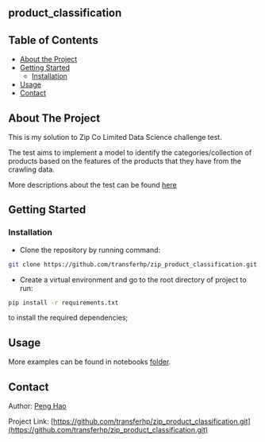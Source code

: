 product_classification
---

<!-- TABLE OF CONTENTS -->
## Table of Contents

* [About the Project](#about-the-project)
* [Getting Started](#getting-started)
  * [Installation](#installation)
* [Usage](#usage)
* [Contact](#contact)




<!-- ABOUT THE PROJECT -->
## About The Project

This is my solution to Zip Co Limited Data Science challenge test.

The test aims to implement a model to identify the categories/collection of products based on the features of the products that they have from the crawling data.

More descriptions about the test can be found [here](./URG-DataScientist-TechnicalChallenge-181121-0045.pdf) 

<!-- GETTING STARTED -->
## Getting Started
### Installation

- Clone the repository by running command:
```sh
git clone https://github.com/transferhp/zip_product_classification.git
```

- Create a virtual environment and go to the root directory of project to run:
```sh
pip install -r requirements.txt
```
to install the required dependencies;

## Usage
More examples can be found in notebooks [folder](./notebooks).


<!-- CONTACT -->
## Contact

Author: [Peng Hao](haopengbuaa@gmail.com)

Project Link: [https://github.com/transferhp/zip_product_classification.git](https://github.com/transferhp/zip_product_classification.git)
